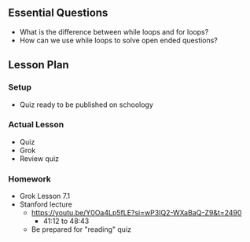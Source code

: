 ## Essential Questions

- What is the difference between while loops and for loops?
- How can we use while loops to solve open ended questions?

## Lesson Plan

### Setup

- Quiz ready to be published on schoology

### Actual Lesson

- Quiz
- Grok
- Review quiz

### Homework

- Grok Lesson 7.1
- Stanford lecture
    - https://youtu.be/Y0Oa4Lp5fLE?si=wP3IQ2-WXaBaQ-Z9&t=2490
        - 41:12 to 48:43
    - Be prepared for "reading" quiz
